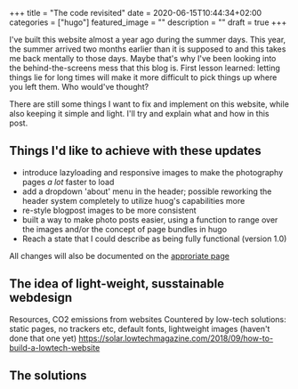 +++
title =  "The code revisited"
date = 2020-06-15T10:44:34+02:00
categories = ["hugo"]
featured_image = ""
description = ""
draft = true
+++

I've built this website almost a year ago during the summer days. This year, the summer arrived two months earlier than it is supposed to and this takes me back mentally to those days. Maybe that's why I've been looking into the behind-the-screens mess that this blog is. First lesson learned: letting things lie for long times will make it more difficult to pick things up where you left them. Who would've thought?

There are still some things I want to fix and implement on this website, while also keeping it simple and light. I'll try and explain what and how in this post.

<!--more-->

## Things I'd like to achieve with these updates
* introduce lazyloading and responsive images to make the photography pages *a lot* faster to load
* add a dropdown 'about' menu in the header; possible reworking the header system completely to utilize huog's capabilities more
* re-style blogpost images to be more consistent
* built a way to make photo posts easier, using a function to range over the images and/or the concept of page bundles in hugo
* Reach a state that I could describe as being fully functional (version 1.0)

All changes will also be documented on the [approriate page](/version)

## The idea of light-weight, susstainable webdesign
Resources, CO2 emissions from websites
Countered by low-tech solutions: static pages, no trackers etc, default fonts, lightweight images (haven't done that one yet)
https://solar.lowtechmagazine.com/2018/09/how-to-build-a-lowtech-website

## The solutions